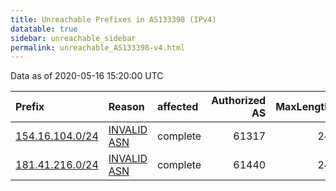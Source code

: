 ```yaml
---
title: Unreachable Prefixes in AS133398 (IPv4)
datatable: true
sidebar: unreachable_sidebar
permalink: unreachable_AS133398-v4.html
---
```


Data as of 2020-05-16 15:20:00 UTC


<div class="datatable-begin"></div>

| Prefix                                                   | Reason                                                                                                  | affected   |   Authorized AS |   MaxLength | Anchor                                           |   unreachable /24s |
|:---------------------------------------------------------|:--------------------------------------------------------------------------------------------------------|:-----------|----------------:|------------:|:-------------------------------------------------|-------------------:|
| [154.16.104.0/24](https://stat.ripe.net/154.16.104.0/24) | [INVALID ASN](https://rpki-validator.ripe.net/announcement-preview?asn=AS133398&prefix=154.16.104.0/24) | complete   |           61317 |          24 | [AfriNIC](unreachable_AfriNIC_RPKI_Root-v4.html) |                  1 |
| [181.41.216.0/24](https://stat.ripe.net/181.41.216.0/24) | [INVALID ASN](https://rpki-validator.ripe.net/announcement-preview?asn=AS133398&prefix=181.41.216.0/24) | complete   |           61440 |          24 | [LACNIC](unreachable_LACNIC_RPKI_Root-v4.html)   |                  1 |

<div class="datatable-end"></div>